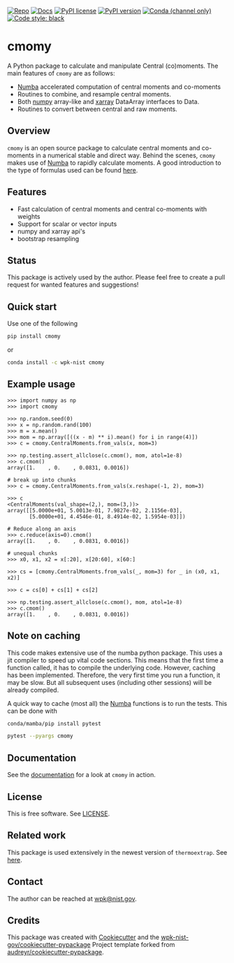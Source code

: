 <!-- markdownlint-disable MD041 -->

[![Repo][repo-badge]][repo-link] [![Docs][docs-badge]][docs-link]
[![PyPI license][license-badge]][license-link]
[![PyPI version][pypi-badge]][pypi-link]
[![Conda (channel only)][conda-badge]][conda-link]
[![Code style: black][black-badge]][black-link]

<!--
  For more badges, see
  https://shields.io/category/other
  https://naereen.github.io/badges/
  [pypi-badge]: https://badge.fury.io/py/cmomy
-->

[black-badge]: https://img.shields.io/badge/code%20style-black-000000.svg
[black-link]: https://github.com/psf/black
[pypi-badge]: https://img.shields.io/pypi/v/cmomy
[pypi-link]: https://pypi.org/project/cmomy
[docs-badge]: https://img.shields.io/badge/docs-sphinx-informational
[docs-link]: https://pages.nist.gov/cmomy/
[repo-badge]: https://img.shields.io/badge/--181717?logo=github&logoColor=ffffff
[repo-link]: https://github.com/usnistgov/cmomy
[conda-badge]: https://img.shields.io/conda/v/wpk-nist/cmomy
[conda-link]: https://anaconda.org/wpk-nist/cmomy
[license-badge]: https://img.shields.io/pypi/l/cmomy?color=informational
[license-link]: https://github.com/usnistgov/cmomy/blob/main/LICENSE

<!-- other links -->

[numpy]: https://numpy.org
[Numba]: https://numba.pydata.org/
[xarray]: https://docs.xarray.dev/en/stable/

# cmomy

A Python package to calculate and manipulate Central (co)moments. The main
features of `cmomy` are as follows:

- [Numba][Numba] accelerated computation of central moments and co-moments
- Routines to combine, and resample central moments.
- Both [numpy][numpy] array-like and [xarray][xarray] DataArray interfaces to
  Data.
- Routines to convert between central and raw moments.

## Overview

`cmomy` is an open source package to calculate central moments and co-moments in
a numerical stable and direct way. Behind the scenes, `cmomy` makes use of
[Numba][Numba] to rapidly calculate moments. A good introduction to the type of
formulas used can be found
[here](https://en.wikipedia.org/wiki/Algorithms_for_calculating_variance).

## Features

- Fast calculation of central moments and central co-moments with weights
- Support for scalar or vector inputs
- numpy and xarray api's
- bootstrap resampling

## Status

This package is actively used by the author. Please feel free to create a pull
request for wanted features and suggestions!

## Quick start

Use one of the following

```bash
pip install cmomy
```

or

```bash
conda install -c wpk-nist cmomy
```

## Example usage

```pycon
>>> import numpy as np
>>> import cmomy

>>> np.random.seed(0)
>>> x = np.random.rand(100)
>>> m = x.mean()
>>> mom = np.array([((x - m) ** i).mean() for i in range(4)])
>>> c = cmomy.CentralMoments.from_vals(x, mom=3)

>>> np.testing.assert_allclose(c.cmom(), mom, atol=1e-8)
>>> c.cmom()
array([1.    , 0.    , 0.0831, 0.0016])

# break up into chunks
>>> c = cmomy.CentralMoments.from_vals(x.reshape(-1, 2), mom=3)

>>> c
<CentralMoments(val_shape=(2,), mom=(3,))>
array([[5.0000e+01, 5.0013e-01, 7.9827e-02, 2.1156e-03],
       [5.0000e+01, 4.4546e-01, 8.4914e-02, 1.5954e-03]])

# Reduce along an axis
>>> c.reduce(axis=0).cmom()
array([1.    , 0.    , 0.0831, 0.0016])

# unequal chunks
>>> x0, x1, x2 = x[:20], x[20:60], x[60:]

>>> cs = [cmomy.CentralMoments.from_vals(_, mom=3) for _ in (x0, x1, x2)]

>>> c = cs[0] + cs[1] + cs[2]

>>> np.testing.assert_allclose(c.cmom(), mom, atol=1e-8)
>>> c.cmom()
array([1.    , 0.    , 0.0831, 0.0016])

```

## Note on caching

This code makes extensive use of the numba python package. This uses a jit
compiler to speed up vital code sections. This means that the first time a
function called, it has to compile the underlying code. However, caching has
been implemented. Therefore, the very first time you run a function, it may be
slow. But all subsequent uses (including other sessions) will be already
compiled.

A quick way to cache (most all) the [Numba][Numba] functions is to run the
tests. This can be done with

```bash
conda/mamba/pip install pytest

pytest --pyargs cmomy
```

<!-- end-docs -->

## Documentation

See the [documentation][docs-link] for a look at `cmomy` in action.

## License

This is free software. See [LICENSE][license-link].

## Related work

This package is used extensively in the newest version of `thermoextrap`. See
[here](https://github.com/usnistgov/thermo-extrap).

## Contact

The author can be reached at wpk@nist.gov.

## Credits

This package was created with
[Cookiecutter](https://github.com/audreyr/cookiecutter) and the
[wpk-nist-gov/cookiecutter-pypackage](https://github.com/wpk-nist-gov/cookiecutter-pypackage)
Project template forked from
[audreyr/cookiecutter-pypackage](https://github.com/audreyr/cookiecutter-pypackage).
